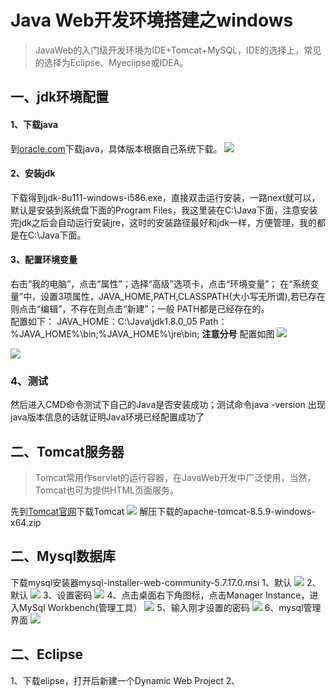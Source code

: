 # Java Web开发环境搭建之windows
>JavaWeb的入门级开发环境为IDE+Tomcat+MySQL，IDE的选择上，常见的选择为Eclipse、Myeclipse或IDEA。



## 一、jdk环境配置
#### 1、下载java
到[oracle.com](http://www.oracle.com/technetwork/java/javase/downloads/jdk8-downloads-2133151.html)下载java，具体版本根据自己系统下载。
![](http://oj8v2br1f.bkt.clouddn.com/Jietu20170104-153630.jpg)
#### 2、安装jdk
下载得到jdk-8u111-windows-i586.exe，直接双击运行安装，一路next就可以，默认是安装到系统盘下面的Program Files，我这里装在C:\Java下面，注意安装完jdk之后会自动运行安装jre，这时的安装路径最好和jdk一样，方便管理，我的都是在C:\Java下面。
#### 3、配置环境变量
右击“我的电脑”，点击“属性”；选择“高级”选项卡，点击“环境变量”； 在“系统变量”中，设置3项属性，JAVA_HOME,PATH,CLASSPATH(大小写无所谓),若已存在则点击“编辑”，不存在则点击“新建”；一般 PATH都是已经存在的。
<br>
配置如下：
JAVA_HOME：C:\Java\jdk1.8.0_05
Path：%JAVA_HOME%\bin;%JAVA_HOME%\jre\bin;  **注意分号**
配置如图
![](http://oj8v2br1f.bkt.clouddn.com/2.png)

![](http://oj8v2br1f.bkt.clouddn.com/3.png)

### 4、测试
然后进入CMD命令测试下自己的Java是否安装成功；测试命令java -version
出现java版本信息的话就证明Java环境已经配置成功了
## 二、Tomcat服务器
>Tomcat常用作servlet的运行容器，在JavaWeb开发中广泛使用，当然，Tomcat也可为提供HTML页面服务。

先到[Tomcat官网](http://tomcat.apache.org)下载Tomcat
![](http://oj8v2br1f.bkt.clouddn.com/4.jpg)
解压下载的apache-tomcat-8.5.9-windows-x64.zip
## 二、Mysql数据库
下载mysql安装器mysql-installer-web-community-5.7.17.0.msi
1、默认
![](http://oj8v2br1f.bkt.clouddn.com/5.png)
2、默认
![](http://oj8v2br1f.bkt.clouddn.com/6.png)
3、设置密码
![](http://oj8v2br1f.bkt.clouddn.com/7.png)
4、点击桌面右下角图标，点击Manager Instance，进入MySql Workbench(管理工具）
![](http://oj8v2br1f.bkt.clouddn.com/8.jpg)
5、输入刚才设置的密码
![](http://oj8v2br1f.bkt.clouddn.com/9.png)
6、mysql管理界面
![](http://oj8v2br1f.bkt.clouddn.com/10.png)

## 二、Eclipse
1、下载elipse，打开后新建一个Dynamic Web Project 
2、




	

